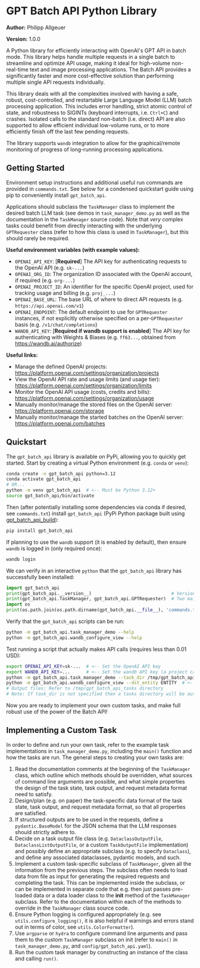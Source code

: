# GPT Batch API Python Library

**Author:** Philipp Allgeuer

**Version:** 1.0.0

A Python library for efficiently interacting with OpenAI's GPT API in batch mode. This library helps handle multiple requests in a single batch to streamline and optimize API usage, making it ideal for high-volume non-real-time text and image processing applications. The Batch API provides a significantly faster and more cost-effective solution than performing multiple single API requests individually.

This library deals with all the complexities involved with having a safe, robust, cost-controlled, and restartable Large Language Model (LLM) batch processing application. This includes error handling, strict atomic control of state, and robustness to SIGINTs (keyboard interrupts, i.e. `Ctrl+C`) and crashes. Isolated calls to the standard non-batch (i.e. direct) API are also supported to allow efficient individual low-volume runs, or to more efficiently finish off the last few pending requests.

The library supports `wandb` integration to allow for the graphical/remote monitoring of progress of long-running processing applications.

## Getting Started

Environment setup instructions and additional useful run commands are provided in `commands.txt`. See below for a condensed quickstart guide using pip to conveniently install `gpt_batch_api`.

Applications should subclass the `TaskManager` class to implement the desired batch LLM task (see demos in `task_manager_demo.py` as well as the documentation in the `TaskManager` source code). Note that _very_ complex tasks could benefit from directly interacting with the underlying `GPTRequester` class (refer to how this class is used in `TaskManager`), but this should rarely be required.

**Useful environment variables (with example values):**
- `OPENAI_API_KEY`: [**Required**] The API key for authenticating requests to the OpenAI API (e.g. `sk-...`)
- `OPENAI_ORG_ID`: The organization ID associated with the OpenAI account, if required (e.g. `org-...`)
- `OPENAI_PROJECT_ID`: An identifier for the specific OpenAI project, used for tracking usage and billing (e.g. `proj_...`)
- `OPENAI_BASE_URL`: The base URL of where to direct API requests (e.g. `https://api.openai.com/v1`)
- `OPENAI_ENDPOINT`: The default endpoint to use for `GPTRequester` instances, if not explicitly otherwise specified on a per-`GPTRequester` basis (e.g. `/v1/chat/completions`)
- `WANDB_API_KEY`: [**Required if wandb support is enabled**] The API key for authenticating with Weights & Biases (e.g. `ff63...`, obtained from https://wandb.ai/authorize)

**Useful links:**
- Manage the defined OpenAI projects: https://platform.openai.com/settings/organization/projects
- View the OpenAI API rate and usage limits (and usage tier): https://platform.openai.com/settings/organization/limits
- Monitor the OpenAI API usage (costs, credits and bills): https://platform.openai.com/settings/organization/usage
- Manually monitor/manage the stored files on the OpenAI server: https://platform.openai.com/storage
- Manually monitor/manage the started batches on the OpenAI server: https://platform.openai.com/batches

## Quickstart

The `gpt_batch_api` library is available on PyPi, allowing you to quickly get started. Start by creating a virtual Python environment (e.g. `conda` or `venv`):
```bash
conda create -n gpt_batch_api python=3.12
conda activate gpt_batch_api
# OR...
python -m venv gpt_batch_api  # <-- Must be Python 3.12+
source gpt_batch_api/bin/activate
```
Then (after potentially installing some dependencies via conda if desired, see `commands.txt`) install `gpt_batch_api` (PyPi Python package built using [gpt_batch_api_build](https://github.com/pallgeuer/gpt_batch_api_build)):
```bash
pip install gpt_batch_api
```
If planning to use the `wandb` support (it is enabled by default), then ensure `wandb` is logged in (only required once):
```bash
wandb login
```
We can verify in an interactive `python` that the `gpt_batch_api` library has successfully been installed:
```python
import gpt_batch_api
print(gpt_batch_api.__version__)                              # Version
print(gpt_batch_api.TaskManager, gpt_batch_api.GPTRequester)  # Two main library classes
import os
print(os.path.join(os.path.dirname(gpt_batch_api.__file__), 'commands.txt'))  # Location of the installed commands.txt file (refer to this for command/script help)
```
Verify that the `gpt_batch_api` scripts can be run:
```bash
python -m gpt_batch_api.task_manager_demo --help
python -m gpt_batch_api.wandb_configure_view --help
```
Test running a script that actually makes API calls (requires less than 0.01 USD):
```bash
export OPENAI_API_KEY=sk-...  # <-- Set the OpenAI API key
export WANDB_API_KEY=...      # <-- Set the wandb API key (a project called gpt_batch_api is created/used and can be used to monitor the following run in real-time)
python -m gpt_batch_api.task_manager_demo --task_dir /tmp/gpt_batch_api_tasks --task utterance_emotion --model gpt-4o-mini-2024-07-18 --cost_input_direct_mtoken 0.150 --cost_input_cached_mtoken 0.075 --cost_input_batch_mtoken 0.075 --cost_output_direct_mtoken 0.600 --cost_output_batch_mtoken 0.300 --min_batch_requests 200 --max_direct_requests 40  # <-- The last two arguments avoid actually using the Batch API (as this can take a while to complete, and this is just a quick test)
python -m gpt_batch_api.wandb_configure_view --dst_entity ENTITY  # <-- [Substitute correct ENTITY! / Only need to execute this once ever per project!] Then go to https://wandb.ai/ENTITY/gpt_batch_api and select the saved view called 'GPT Batch API', and then click 'Copy to my workspace'
# Output files: Refer to /tmp/gpt_batch_api_tasks directory
# Note: If task_dir is not specified then a tasks directory will be auto-created inside the installed site-packages location, which is probably not desired in general
```
Now you are ready to implement your own custom tasks, and make full robust use of the power of the Batch API!

## Implementing a Custom Task

In order to define and run your own task, refer to the example task implementations in `task_manager_demo.py`, including the `main()` function and how the tasks are run. The general steps to creating your own tasks are:

1) Read the documentation comments at the beginning of the `TaskManager` class, which outline which methods should be overridden, what sources of command line arguments are possible, and what simple properties the design of the task state, task output, and request metadata format need to satisfy.
2) Design/plan (e.g. on paper) the task-specific data format of the task state, task output, and request metadata format, so that all properties are satisfied.
3) If structured outputs are to be used in the requests, define a `pydantic.BaseModel` for the JSON schema that the LLM responses should strictly adhere to.
4) Decide on a task output file class (e.g. `DataclassOutputFile`, `DataclassListOutputFile`, or a custom `TaskOutputFile` implementation) and possibly define an appropriate subclass (e.g. to specify `Dataclass`), and define any associated dataclasses, pydantic models, and such.
5) Implement a custom task-specific subclass of `TaskManager`, given all the information from the previous steps. The subclass often needs to load data from file as input for generating the required requests and completing the task. This can be implemented inside the subclass, or can be implemented in separate code that e.g. then just passes pre-loaded data or a data loader class to the __init__ method of the `TaskManager` subclass. Refer to the documentation within each of the methods to override in the `TaskManager` class source code.
6) Ensure Python logging is configured appropriately (e.g. see `utils.configure_logging()`, it is also helpful if warnings and errors stand out in terms of color, see `utils.ColorFormatter`).
7) Use `argparse` or `hydra` to configure command line arguments and pass them to the custom `TaskManager` subclass on init (refer to `main()` in `task_manager_demo.py`, and `config/gpt_batch_api.yaml`).
8) Run the custom task manager by constructing an instance of the class and calling `run()`.
